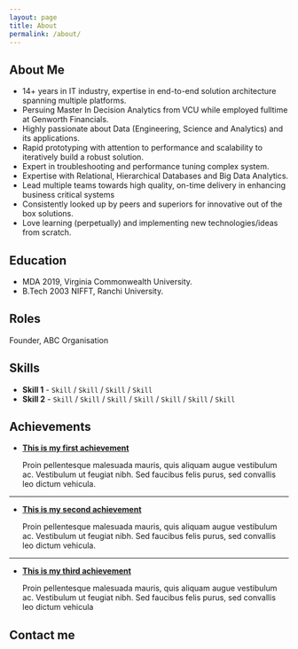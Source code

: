 ```yaml
---
layout: page
title: About
permalink: /about/
---
```

## About Me
- 14+ years in IT industry, expertise in end-to-end solution architecture spanning multiple platforms.
- Persuing Master In Decision Analytics from VCU while employed fulltime at Genworth Financials.
- Highly passionate about Data (Engineering, Science and Analytics) and its applications.
- Rapid prototyping with attention to performance and scalability to iteratively build a robust solution.
- Expert in troubleshooting and performance tuning complex system.
- Expertise with Relational, Hierarchical Databases and Big Data Analytics.
- Lead multiple teams towards high quality, on-time delivery in enhancing business critical systems
- Consistently looked up by peers and superiors for innovative out of the box solutions.
- Love learning (perpetually) and implementing new technologies/ideas from scratch.

## Education
* MDA 2019, Virginia Commonwealth University.
* B.Tech 2003 NIFFT, Ranchi University.

## Roles

Founder, ABC Organisation

## Skills

* **Skill 1** - `Skill` / `Skill` / `Skill` / `Skill`
* **Skill 2** - `Skill` / `Skill` / `Skill` / `Skill` / `Skill` / `Skill` / `Skill`
    
## Achievements


* [**This is my first achievement**](#) 
   
   Proin pellentesque malesuada mauris, quis aliquam augue vestibulum ac. Vestibulum ut feugiat nibh. Sed faucibus felis purus, sed convallis leo dictum vehicula.

***

* [**This is my second achievement**](#) 

    Proin pellentesque malesuada mauris, quis aliquam augue vestibulum ac. Vestibulum ut feugiat nibh. Sed faucibus felis purus, sed convallis leo dictum vehicula.

***

* [**This is my third achievement**](#) 

   Proin pellentesque malesuada mauris, quis aliquam augue vestibulum ac. Vestibulum ut feugiat nibh. Sed faucibus felis purus, sed convallis leo dictum vehicula


## Contact me
